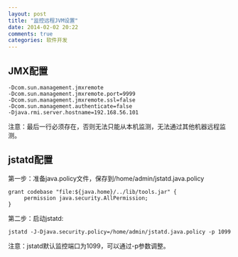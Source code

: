```yaml
---
layout: post
title: "监控远程JVM设置"
date: 2014-02-02 20:22
comments: true
categories: 软件开发
---
```



## JMX配置
```
-Dcom.sun.management.jmxremote
-Dcom.sun.management.jmxremote.port=9999
-Dcom.sun.management.jmxremote.ssl=false
-Dcom.sun.management.authenticate=false
-Djava.rmi.server.hostname=192.168.56.101
```
注意：最后一行必须存在，否则无法只能从本机监测，无法通过其他机器远程监测。

## jstatd配置
第一步：准备java.policy文件，保存到/home/admin/jstatd.java.policy
```
grant codebase "file:${java.home}/../lib/tools.jar" {
     permission java.security.AllPermission;
}
```
第二步：启动jstatd:
```
jstatd -J-Djava.security.policy=/home/admin/jstatd.java.policy -p 1099
```
注意：jstatd默认监控端口为1099，可以通过-p参数调整。
